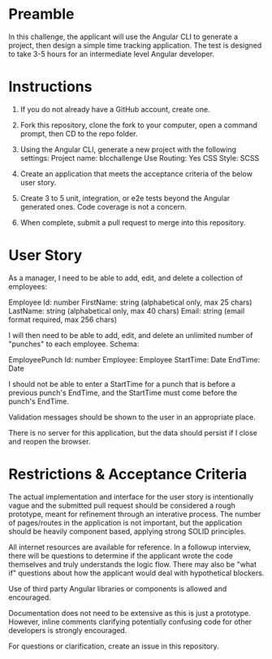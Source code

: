 # Preamble
In this challenge, the applicant will use the Angular CLI to generate a project, then design a simple time tracking application. The test is designed to take 3-5 hours for an intermediate level Angular developer.

# Instructions
1) If you do not already have a GitHub account, create one.

2) Fork this repository, clone the fork to your computer, open a command prompt, then CD to the repo folder.

3) Using the Angular CLI, generate a new project with the following settings:
  Project name: blcchallenge
  Use Routing: Yes
  CSS Style: SCSS
  
 4) Create an application that meets the acceptance criteria of the below user story.
 
 5) Create 3 to 5 unit, integration, or e2e tests beyond the Angular generated ones. Code coverage is not a concern.
 
 6) When complete, submit a pull request to merge into this repository.
 
# User Story
As a manager, I need to be able to add, edit, and delete a collection of employees:

Employee
  Id: number
  FirstName: string (alphabetical only, max 25 chars)
  LastName: string (alphabetical only, max 40 chars)
  Email: string (email format required, max 256 chars)
  
I will then need to be able to add, edit, and delete an unlimited number of "punches" to each employee. Schema:

EmployeePunch
  Id: number
  Employee: Employee
  StartTime: Date
  EndTime: Date

I should not be able to enter a StartTime for a punch that is before a previous punch's EndTime, and the StartTime must come before the punch's EndTime. 

Validation messages should be shown to the user in an appropriate place.

There is no server for this application, but the data should persist if I close and reopen the browser.

# Restrictions & Acceptance Criteria
The actual implementation and interface for the user story is intentionally vague and the submitted pull request should be considered a rough prototype, meant for refinement through an interative process. The number of pages/routes in the application is not important, but the application should be heavily component based, applying strong SOLID principles.

All internet resources are available for reference. In a followup interview, there will be questions to determine if the applicant wrote the code themselves and truly understands the logic flow. There may also be "what if" questions about how the applicant would deal with hypothetical blockers.

Use of third party Angular libraries or components is allowed and encouraged.

Documentation does not need to be extensive as this is just a prototype. However, inline comments clarifying potentially confusing code for other developers is strongly encouraged.

For questions or clarification, create an issue in this repository.
